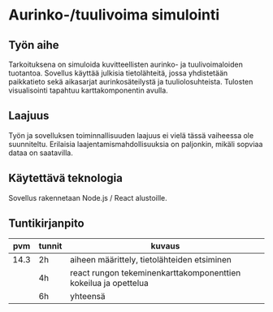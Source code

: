 # Aurinko-/tuulivoima simulointi

## Työn aihe
Tarkoituksena on simuloida kuvitteellisten aurinko- ja tuulivoimaloiden tuotantoa. Sovellus käyttää  julkisia tietolähteitä, jossa yhdistetään paikkatieto sekä aikasarjat aurinkosäteilystä ja tuuliolosuhteista. Tulosten visualisointi tapahtuu karttakomponentin avulla. 

## Laajuus
Työn ja sovelluksen toiminnallisuuden laajuus ei vielä tässä vaiheessa ole suunniteltu. Erilaisia laajentamismahdollisuuksia on paljonkin, mikäli sopviaa dataa on saatavilla. 

## Käytettävä teknologia
Sovellus rakennetaan Node.js / React alustoille. 

## Tuntikirjanpito
pvm|tunnit|kuvaus
------|------|------
14.3|2h|aiheen määrittely, tietolähteiden etsiminen
||4h|react rungon tekeminenkarttakomponenttien kokeilua ja opettelua
||6h|yhteensä